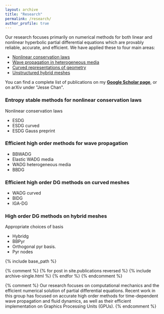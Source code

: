 ```yaml
---
layout: archive
title: "Research"
permalink: /research/
author_profile: true
---
```


Our research focuses primarily on numerical methods for both linear and nonlinear hyperbolic partial differential equations which are provably reliable, accurate, and efficient. We have applied these to four main areas: 
- [Nonlinear conservation laws](#entropy-stable-methods-for-nonlinear-conservation-laws)
- [Wave propagation in heterogeneous media](#efficient-high-order-methods-for-wave-propagation)
- [Curved representations of geometry](#efficient-high-order-dg-methods-on-curved-meshes)
- [Unstructured hybrid meshes](#efficient-high-order-methods-for-wave-propagation)

You can find a complete list of publications on my [**Google Scholar page**](https://scholar.google.com/citations?user=nA29Z5YAAAAJ&hl=en/), or on arXiv under "Jesse Chan". 

### Entropy stable methods for nonlinear conservation laws

Nonlinear conservation laws 

- ESDG
- ESDG curved
- ESDG Gauss preprint

### Efficient high order methods for wave propagation

- BBWADG
- Elastic WADG media
- WADG heterogeneous media
- BBDG

### Efficient high order DG methods on curved meshes

- WADG curved
- BIDG
- IGA-DG

### High order DG methods on hybrid meshes 

Appropriate choices of basis

- Hybridg
- BBPyr
- Orthogonal pyr basis.
- Pyr nodes

{% include base_path %}

{% comment %}
{% for post in site.publications reversed %}
  {% include archive-single.html %}
{% endfor %}
{% endcomment %}

{% comment %}
Our research focuses on computational mechanics and the efficient numerical solution of partial differential equations. Recent work in this group has focused on accurate high order methods for time-dependent wave propagation and fluid dynamics, as well as their efficient implementation on Graphics Processing Units (GPUs). 
{% endcomment %}

